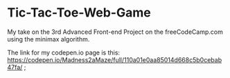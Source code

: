 # Tic-Tac-Toe-Web-Game
My take on the 3rd Advanced Front-end Project on the freeCodeCamp.com using the minimax algorithm.

The link for my codepen.io page is this: https://codepen.io/Madness2aMaze/full/110a01e0aa85014d668c5b0cebab47fa/ ;

